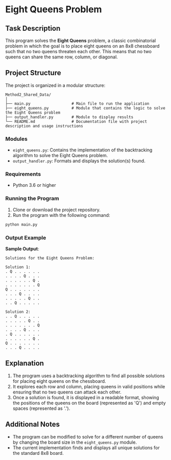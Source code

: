 # Eight Queens Problem

## Task Description

This program solves the **Eight Queens** problem, a classic combinatorial problem in which the goal is to place eight queens on an 8x8 chessboard such that no two queens threaten each other. This means that no two queens can share the same row, column, or diagonal.

## Project Structure

The project is organized in a modular structure:
```
Method2_Shared_Data/
│
├── main.py                  # Main file to run the application
├── eight_queens.py          # Module that contains the logic to solve the Eight Queens problem
├── output_handler.py        # Module to display results
└── README.md                # Documentation file with project description and usage instructions
```
### Modules

- `eight_queens.py`: Contains the implementation of the backtracking algorithm to solve the Eight Queens problem.
- `output_handler.py`: Formats and displays the solution(s) found.
### Requirements

- Python 3.6 or higher

### Running the Program

1. Clone or download the project repository.
2. Run the program with the following command:
```bash
python main.py
```
### Output Example

**Sample Output**:
```
Solutions for the Eight Queens Problem:

Solution 1:
. Q . . . . . . 
. . . . Q . . . 
. . . . . . Q . 
. . . . . . . Q 
Q . . . . . . . 
. . . Q . . . . 
. . . . . Q . . 
. . Q . . . . . 

Solution 2:
. . Q . . . . . 
. . . . . Q . . 
. . . . . . . Q 
. . . . Q . . . 
. Q . . . . . . 
. . . . . . Q . 
Q . . . . . . . 
. . . Q . . . . 
```
## Explanation

1. The program uses a backtracking algorithm to find all possible solutions for placing eight queens on the chessboard.
2. It explores each row and column, placing queens in valid positions while ensuring that no two queens can attack each other.
3. Once a solution is found, it is displayed in a readable format, showing the positions of the queens on the board (represented as 'Q') and empty spaces (represented as '.').
## Additional Notes

- The program can be modified to solve for a different number of queens by changing the board size in the `eight_queens.py` module.
- The current implementation finds and displays all unique solutions for the standard 8x8 board.